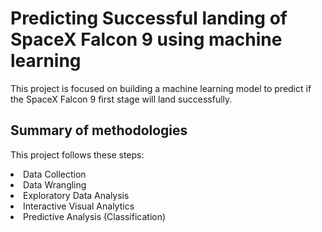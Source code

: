 # Predicting Successful landing of SpaceX Falcon 9 using machine learning
This project is focused on building a machine learning model to predict if the SpaceX Falcon 9 first stage will land successfully.

## Summary of methodologies
This project follows these steps:
  <li>Data Collection
  <li>Data Wrangling
  <li>Exploratory Data Analysis
  <li>Interactive Visual Analytics
  <li>Predictive Analysis
  (Classification)

